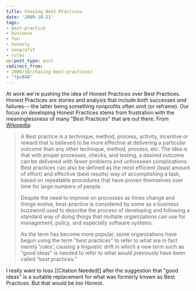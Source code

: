 ```yaml
---
title: Chasing Best Practices
date: '2009-10-21'
tags:
- best-practice
- business
- fun
- honesty
- nonprofit
- rules
wp:post_type: post
redirect_from:
- 2009/10/chasing-best-practices/
- "?p=848"
---
```


At work we're pushing the idea of Honest Practices over Best Practices. Honest Practices are stories and analysis that include both successes _and_ failures---the latter being something nonprofits often omit (or reframe). Our focus on developing Honest Practices stems from frustration with the meaninglessness of many "Best Practices" that are out there. From [Wikipedia](http://en.wikipedia.org/wiki/Best_practice):

> A Best practice is a technique, method, process, activity, incentive or reward that is believed to be more effective at delivering a particular outcome than any other technique, method, process, etc. The idea is that with proper processes, checks, and testing, a desired outcome can be delivered with fewer problems and unforeseen complications. Best practices can also be defined as the most efficient (least amount of effort) and effective (best results) way of accomplishing a task, based on repeatable procedures that have proven themselves over time for large numbers of people.
>
> Despite the need to improve on processes as times change and things evolve, best-practice is considered by some as a business buzzword used to describe the process of developing and following a standard way of doing things that multiple organizations can use for management, policy, and especially software systems.
>
> As the term has become more popular, some organizations have begun using the term "best practices" to refer to what are in fact merely 'rules', causing a linguistic drift in which a new term such as "good ideas" is needed to refer to what would previously have been called "best practices."

I really want to toss [[Citation Needed]] after the suggestion that "good ideas" is a suitable replacement for what was formerly known as Best Practices. But that would be _too_ Honest.
